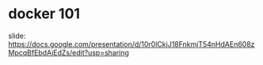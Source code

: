 # docker 101
slide: https://docs.google.com/presentation/d/10r0lCkjJ18FnkmjT54nHdAEn608zMpcqBfEbdAiEdZs/edit?usp=sharing

